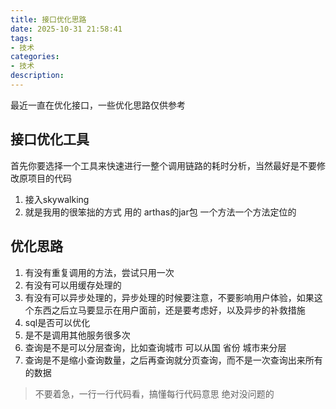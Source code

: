```yaml
---
title: 接口优化思路
date: 2025-10-31 21:58:41
tags:
- 技术
categories:
- 技术
description:
---
```

最近一直在优化接口，一些优化思路仅供参考
<!-- more -->
## 接口优化工具
首先你要选择一个工具来快速进行一整个调用链路的耗时分析，当然最好是不要修改原项目的代码
1. 接入skywalking
2. 就是我用的很笨拙的方式 用的 arthas的jar包 一个方法一个方法定位的
## 优化思路
1. 有没有重复调用的方法，尝试只用一次
2. 有没有可以用缓存处理的
3. 有没有可以异步处理的，异步处理的时候要注意，不要影响用户体验，如果这个东西之后立马要显示在用户面前，还是要考虑好，以及异步的补救措施
4. sql是否可以优化
5. 是不是调用其他服务很多次
6. 查询是不是可以分层查询，比如查询城市 可以从国 省份 城市来分层
7. 查询是不是缩小查询数量，之后再查询就分页查询，而不是一次查询出来所有的数据
> 不要着急，一行一行代码看，搞懂每行代码意思 绝对没问题的

